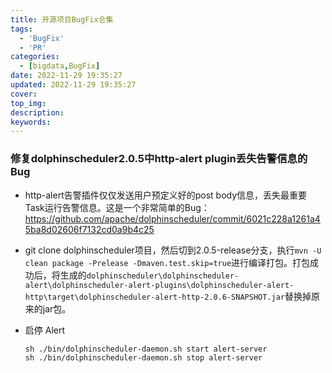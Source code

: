 ```yaml
---
title: 开源项目BugFix合集
tags:
  - 'BugFix'
  - 'PR'
categories:
  - [bigdata,BugFix]
date: 2022-11-29 19:35:27
updated: 2022-11-29 19:35:27
cover:
top_img:
description:
keywords:
---
```


### 修复dolphinscheduler2.0.5中http-alert plugin丢失告警信息的Bug 

- http-alert告警插件仅仅发送用户预定义好的post body信息，丢失最重要Task运行告警信息。这是一个非常简单的Bug：https://github.com/apache/dolphinscheduler/commit/6021c228a1261a45ba8d02606f7132cd0a9b4c25

- git clone dolphinscheduler项目，然后切到2.0.5-release分支，执行`mvn -U clean package -Prelease -Dmaven.test.skip=true`进行编译打包。打包成功后，将生成的`dolphinscheduler\dolphinscheduler-alert\dolphinscheduler-alert-plugins\dolphinscheduler-alert-http\target\dolphinscheduler-alert-http-2.0.6-SNAPSHOT.jar`替换掉原来的jar包。

- 启停 Alert 

  ```shell
  sh ./bin/dolphinscheduler-daemon.sh start alert-server
  sh ./bin/dolphinscheduler-daemon.sh stop alert-server
  ```

  

  